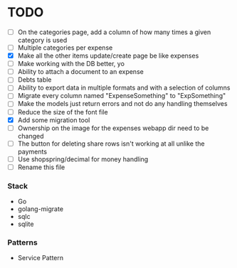# TODO
- [ ] On the categories page, add a column of how many times a given category is
used
- [ ] Multiple categories per expense
- [X] Make all the other items update/create page be like expenses
- [ ] Make working with the DB better, yo
- [ ] Ability to attach a document to an expense
- [ ] Debts table
- [ ] Ability to export data in multiple formats and with a selection of columns
- [ ] Migrate every column named "ExpenseSomething" to "ExpSomething"
- [ ] Make the models just return errors and not do any handling themselves
- [ ] Reduce the size of the font file
- [X] Add some migration tool
- [ ] Ownership on the image for the expenses webapp dir need to be changed
- [ ] The button for deleting share rows isn't working at all unlike the payments
- [ ] Use shopspring/decimal for money handling
- [ ] Rename this file

### Stack
- Go
- golang-migrate
- sqlc
- sqlite

### Patterns
- Service Pattern
